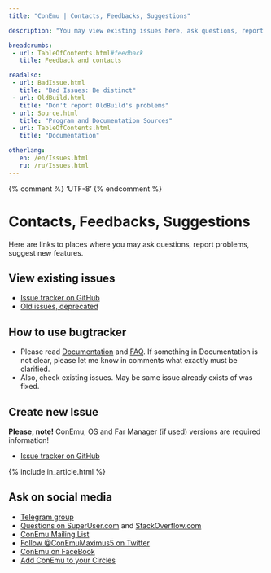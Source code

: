 ```yaml
---
title: "ConEmu | Contacts, Feedbacks, Suggestions"

description: "You may view existing issues here, ask questions, report problems, suggest new features."

breadcrumbs:
 - url: TableOfContents.html#feedback
   title: Feedback and contacts

readalso:
 - url: BadIssue.html
   title: "Bad Issues: Be distinct"
 - url: OldBuild.html
   title: "Don't report OldBuild's problems"
 - url: Source.html
   title: "Program and Documentation Sources"
 - url: TableOfContents.html
   title: "Documentation"

otherlang:
   en: /en/Issues.html
   ru: /ru/Issues.html
---
```


{% comment %} ‘UTF-8’ {% endcomment %}

# Contacts, Feedbacks, Suggestions

Here are links to places where you may ask questions, report problems, suggest new features.


## View existing issues

* [Issue tracker on GitHub](https://github.com/Maximus5/ConEmu/issues)
* [Old issues, deprecated](https://github.com/Maximus5/conemu-old-issues/issues?utf8=%E2%9C%93&q=)


## How to use bugtracker

* Please read [Documentation](TableOfContents.html) and [FAQ](ConEmuFAQ.html).
  If something in Documentation is not clear, please let me know in comments
  what exactly must be clarified.
* Also, check existing issues. May be same issue already exists of was fixed.


## Create new Issue

**Please, note!** ConEmu, OS and Far Manager (if used) versions are required information!

* [Issue tracker on GitHub](https://github.com/Maximus5/ConEmu/issues)

{% include in_article.html %}


## Ask on social media

* [Telegram group](https://t.me/conemugroupchat)
* [Questions on SuperUser.com](http://superuser.com/questions/tagged/conemu) and [StackOverflow.com](http://stackoverflow.com/questions/tagged/conemu)
* [ConEmu Mailing List](http://groups.google.com/group/conemu_ml)
* [Follow @ConEmuMaximus5 on Twitter](https://twitter.com/intent/user?screen_name=ConEmuMaximus5)
* [ConEmu on FaceBook](http://www.facebook.com/ConEmu.Maximus5)
* [Add ConEmu to your Circles](https://plus.google.com/116287257743594353797/posts)
